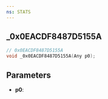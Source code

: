 ```yaml
---
ns: STATS
---
```

## _0x0EACDF8487D5155A

```c
// 0x0EACDF8487D5155A
void _0x0EACDF8487D5155A(Any p0);
```


## Parameters
* **p0**: 

